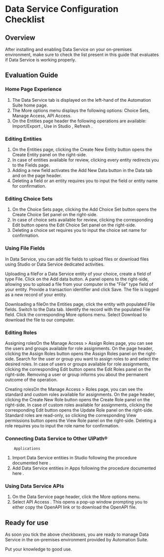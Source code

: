 ﻿---
sidebar_position: 3
---

# Data Service Configuration Checklist


## Overview

After installing and enabling Data Service on your on-premises environment, make sure to check the list present in this guide that evaluates if Data Service is working properly.


## Evaluation Guide




### Home Page Experience

1. The Data Service tab is displayed on the left-hand of the Automation Suite home page.
2. The More options menu displays the following options: Choice Sets, Manage Access, API Access.
3. On the Entities page header the following operations are available: Import/Export , Use in Studio , Refresh .


### Editing Entities

1. On the Entities page, clicking the Create New Entity button opens the Create Entity panel on the right-side.
2. In case of entities available for review, clicking every entity redirects you to the Fields page.
3. Adding a new field activates the Add New Data button in the Data tab and on the page header.
4. Deleting a field or an entity requires you to input the field or entity name for confirmation.


### Editing Choice Sets

1. On the Choice Sets page, clicking the Add Choice Set button opens the Create Choice Set panel on the right-side.
2. In case of choice sets available for review, clicking the corresponding Edit button opens the Edit Choice Set panel on the right-side.
3. Deleting a choice set requires you to input the choice set name for confirmation.


### Using File Fields

In Data Service, you can add file fields to upload files or download files using Studio or Data Service dedicated activities.

Uploading a fileFor a Data Service entity of your choice, create a field of type File.
Click on the Add data button.
A panel opens to the right-side, allowing you to upload a file from your computer in the "File" type field of your entity.
Provide a transaction identifier and click Save. The file is logged as a new record of your entity.

Downloading a fileOn the Entities page, click the entity with populated File fields.
Switch to the Data tab.
Identify the record with the populated File field.
Click the corresponding More options menu.
Select Download to download the file to our computer.


### Editing Roles

Assigning rolesOn the Manage Access > Assign Roles page, you can see the users and groups available for role assignments.
On the page header, clicking the Assign Roles button opens the Assign Roles panel on the right-side. Search for the user or group you want to assign roles to and select the desired roles.
In case of users or groups available for role assignments, clicking the corresponding Edit button opens the Edit Roles panel on the right-side.
Removing a user or group informs you about the permanent outcome of the operation.

Creating rolesOn the Manage Access > Roles page, you can see the standard and custom roles available for assignments.
On the page header, clicking the Create New Role button opens the Create Role panel on the right-side.
In case of custom roles available for assignments, clicking the corresponding Edit button opens the Update Role panel on the right-side.
Standard roles are read-only, so clicking the corresponding View permissions button opens the View Role panel on the right-side.
Deleting a role requires you to input the role name for confirmation.


### Connecting Data Service to Other UiPath® 
        Applications

1. Import Data Service entities in Studio following the procedure documented here .
2. Add Data Service entities in Apps following the procedure documented here .


### Using Data Service APIs

1. On the Data Service page header, click the More options menu.
2. Select API Access . This opens a pop-up window prompting you to either copy the OpenAPI link or to download the OpenAPI file.


## Ready for use

As soon you tick the above checkboxes, you are ready to manage Data Service in the on-premises environment provided by Automation Suite.

Put your knowledge to good use.

